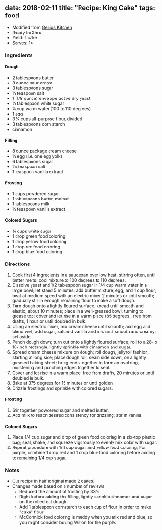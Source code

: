 date: 2018-02-11
title: "Recipe: King Cake"
tags: food
---

* Modified from [Genius Kitchen](http://www.geniuskitchen.com/recipe/king-cake-90932)
* Ready In: 2hrs
* Yield: 1 cake
* Serves: 14

### Ingredients

#### Dough

* 2 tablespoons butter
* 8 ounce sour cream
* 3 tablespoons sugar
* 1⁄2 teaspoon salt
* 1 (1/8 ounce) envelope active dry yeast
* 1⁄2 tablespoon white sugar
* 1⁄4 cup warm water (100 to 110 degrees)
* 1 egg
* 3 1⁄4 cups all-purpose flour, divided
* 3 tablespoons corn starch
* cinnamon

#### Filling

* 8 ounce package cream cheese
* 1⁄2 egg (i.e. one egg yolk)
* 6 tablespoons sugar
* 1⁄16 teaspoon salt
* 1 teaspoon vanilla extract

#### Frosting

* 1 cups powdered sugar
* 1 tablespoons butter, melted
* 1 tablespoons milk
* 1⁄8 teaspoon vanilla extract

#### Colored Sugars

* 3⁄4 cups white sugar
* 1 drop green food coloring
* 1 drop yellow food coloring
* 1 drop red food coloring
* 1 drop blue food coloring

### Directions

1. Cook first 4 ingredients in a saucepan over low heat, stirring often, until butter melts; cool mixture to 100 degrees to 110 degrees.
2. Dissolve yeast and 1/2 tablespoon sugar in 1/4 cup warm water in a large bowl; let stand 5 minutes; add butter mixture, egg, and 1 cup flour; beat at medium speed with an electric mixer 2 minutes or until smooth; gradually stir in enough remaining flour to make a soft dough.
3. Turn dough onto a lightly floured surface; knead until smooth and elastic, about 10 minutes; place in a well-greased bowl, turning to grease top; cover and let rise in a warm place (85 degrees), free from drafts, 1 hour or until doubled in bulk.
4. Using an electric mixer, mix cream cheese until smooth; add egg and blend well; add sugar, salt and vanilla and mix until smooth and creamy; set aside.
5. Punch dough down; turn out onto a lightly floured surface; roll to a 28- x 10-inch rectangle; lightly sprinkle with cinnamon and sugar.
6. Spread cream cheese mixture on dough; roll dough, jellyroll fashion, starting at long side; place dough roll, seam side down, on a lightly greased baking sheet; bring ends together to form an oval ring, moistening and punching edges together to seal.
7. Cover and let rise in a warm place, free from drafts, 20 minutes or until doubled in bulk.
8. Bake at 375 degrees for 15 minutes or until golden.
9. Drizzle frostings and sprinkle with colored sugars.

#### Frosting

1. Stir together powdered sugar and melted butter.
2. Add milk to reach desired consistency for drizzling; stir in vanilla.

#### Colored Sugars

1. Place 1/4 cup sugar and drop of green food coloring in a zip-top plastic bag; seal, shake, and squeeze vigorously to evenly mix color with sugar.
2. Repeat procedure with 1/4 cup sugar and yellow food coloring; For purple, combine 1 drop red and 1 drop blue food coloring before adding to remaining 1/4 cup sugar.

### Notes

* Cut recipe in half (original made 2 cakes)
* Changes made based on a number of reviews
    * Reduced the amount of frosting by 33%
    * Right before adding the filling, lightly sprinkle cinnamon and sugar on the rolled out dough
    * Add 1 tablespoon cornstarch to each cup of flour in order to make "cake" flour
    * McCormick food coloring is muddy when you mix red and blue, so you might consider buying Wilton for the purple. 
